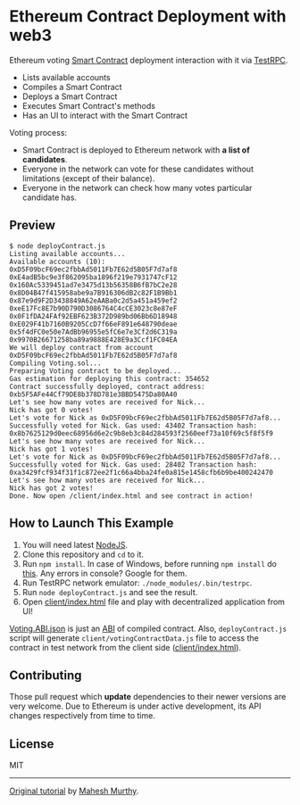 # Ethereum Contract Deployment with web3

Ethereum voting [Smart Contract](Voting.sol) 
deployment interaction with it via [TestRPC](https://github.com/ethereumjs/testrpc).


+ Lists available accounts
+ Compiles a Smart Contract
+ Deploys a Smart Contract
+ Executes Smart Contract's methods
+ Has an UI to interact with the Smart Contract

Voting process:
+ Smart Contract is deployed to Ethereum network with **a list of candidates**.
+ Everyone in the network can vote for these candidates without limitations (except of their balance).
+ Everyone in the network can check how many votes particular candidate has.

Preview
-------

```text
$ node deployContract.js
Listing available accounts...
Available accounts (10):
0xD5F09bcF69ec2fbbAd5011Fb7E62d5B05F7d7af8
0xE4adB5bc9e3f862095ba1896f219e7931747cF12
0x160Ac5339451ad7e3475d13b56358B6fB7bC2e28
0x8D04B47f415958abe9a7B916306dB2c82F1B9Bb1
0x87e9d9F2D3438849A62eAABa0c2d5a451a459ef2
0xeE17Fc8E7b90D790D3086764C4cCE3023c8e87eF
0x0F1fDA24FAf92EBF623B372D989bd06Bb6D18948
0xE029F41b7160B9205CcD7f66eF891e648790deae
0x5f4dFC0e50e7AdBb96955e5fC6e7e3Cf2d6C319a
0x9970B26671258ba89a9888E428E9a3Ccf1FC04EA
We will deploy contract from account 0xD5F09bcF69ec2fbbAd5011Fb7E62d5B05F7d7af8
Compiling Voting.sol...
Preparing Voting contract to be deployed...
Gas estimation for deploying this contract: 354652
Contract successfully deployed, contract address: 0xb5F5AFe44Cf79DE8b378D781e3BBD5475Da80A40
Let's see how many votes are received for Nick...
Nick has got 0 votes!
Let's vote for Nick as 0xD5F09bcF69ec2fbbAd5011Fb7E62d5B05F7d7af8...
Successfully voted for Nick. Gas used: 43402 Transaction hash: 0x8b7625129d0eec68956d6e2c9b8eb3c84d284593f2560eef73a10f69c5f8f5f9
Let's see how many votes are received for Nick...
Nick has got 1 votes!
Let's vote for Nick as 0xD5F09bcF69ec2fbbAd5011Fb7E62d5B05F7d7af8...
Successfully voted for Nick. Gas used: 28402 Transaction hash: 0xa3429fcf934f31f1c872ee2f1c66a4bba24fe0a815e1458cfb6b9be400242470
Let's see how many votes are received for Nick...
Nick has got 2 votes!
Done. Now open /client/index.html and see contract in action!
```


How to Launch This Example
--------------------------

1. You will need latest [NodeJS](https://nodejs.org).
2. Clone this repository and `cd` to it.
3. Run `npm install`. In case of Windows, before running `npm install` do [this](https://medium.com/@PrateeshNanada/steps-to-install-testrpc-in-windows-10-96989a6cd594). Any errors in console? Google for them.
4. Run TestRPC network emulator: `./node_modules/.bin/testrpc`.
5. Run `node deployContract.js` and see the result.
5. Open [client/index.html](client/index.html) file and play with decentralized application from UI!

[Voting.ABI.json](Voting.ABI.json) is just an [ABI](https://github.com/ethereum/wiki/wiki/Ethereum-Contract-ABI)
of compiled contract. Also, `deployContract.js` script will generate `client/votingContractData.js`
file to access the contract in test network from the client side ([client/index.html](client/index.html)).

Contributing
------------

Those pull request which **update** dependencies to their newer versions are very welcome. Due to
Ethereum is under active development, its API changes respectively from time to time.

License
-------

MIT

---

[Original tutorial](https://medium.com/@mvmurthy/full-stack-hello-world-voting-ethereum-dapp-tutorial-part-1-40d2d0d807c2)
by [Mahesh Murthy](https://medium.com/@mvmurthy).
